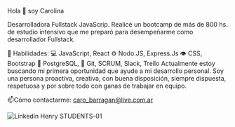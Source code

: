 



Hola 👋 soy Carolina


Desarrolladora Fullstack JavaScrip. Realicé un bootcamp de más de 800 hs. de estudio intensivo que me preparó para desempeñarme como desarrollador Fullstack.

🧠 Habilidades:
💻 JavaScript, React
⚙️ Nodo.JS, Express.Js
👁️  CSS, Bootstrap
💽 PostgreSQL, 
💬 Git, SCRUM, Slack, Trello
Actualmente estoy buscando mi primera oportunidad que ayude a mi desarrollo personal. Soy una persona proactiva, creativa, con buena disposición, siempre dispuesta, respetuosa y por sobre todo con ganas de trabajar en equipo.

📫Cómo contactarme: caro_barragan@live.com.ar


![Linkedin Henry STUDENTS-01](https://user-images.githubusercontent.com/104798095/210475983-16aec2bf-8cd8-4102-8a60-03aa3496a2ba.png)

<!--
**carobarragan/carobarragan** is a ✨ _special_ ✨ repository because its `README.md` (this file) appears on your GitHub profile.

Here are some ideas to get you started:

- 🔭 I’m currently working on ...
- 🌱 I’m currently learning ...
- 👯 I’m looking to collaborate on ...
- 🤔 I’m looking for help with ...
- 💬 Ask me about ...
- 📫 How to reach me: ...
- 😄 Pronouns: ...
- ⚡ Fun fact: ...
-->


